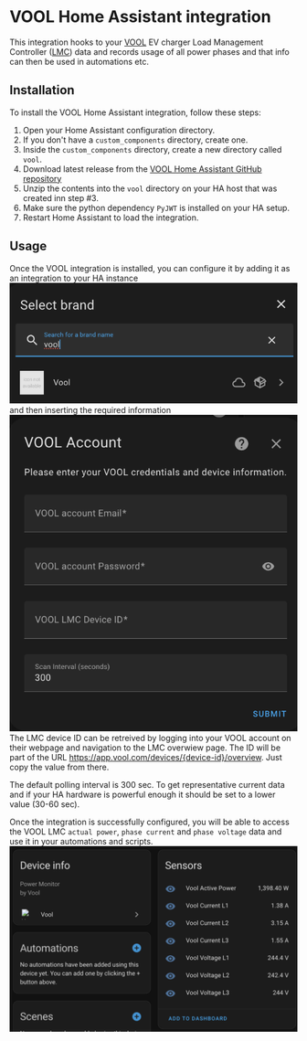 # VOOL Home Assistant integration

This integration hooks to your [VOOL](https://www.vool.com/) EV charger Load Management Controller ([LMC](https://www.vool.com/products/vool-lmc/)) data and records usage of all power phases and that info can then be used in automations etc.

## Installation
To install the VOOL Home Assistant integration, follow these steps:

1. Open your Home Assistant configuration directory.
2. If you don't have a `custom_components` directory, create one.
3. Inside the `custom_components` directory, create a new directory called `vool`.
4. Download latest release from the [VOOL Home Assistant GitHub repository](https://github.com/martinkenk/vool_ha/releases/)
5. Unzip the contents into the `vool` directory on your HA host that was created inn step #3.
6. Make sure the python dependency `PyJWT` is installed on your HA setup.
7. Restart Home Assistant to load the integration.

## Usage
Once the VOOL integration is installed, you can configure it by adding it as an integration to your HA instance
![searching for integration](img/image1.png) and then inserting the required information
![Configuration options](img/image2.png) 
The LMC device ID can be retreived by logging into your VOOL account on their webpage and navigation to the LMC overwiew page. The ID will be part of the URL https://app.vool.com/devices/{device-id}/overview. Just copy the value from there.

The default polling interval is 300 sec. To get representative current data and if your HA hardware is powerful enough it should be set to a lower value (30-60 sec).

Once the integration is successfully configured, you will be able to access the VOOL LMC `actual power`, `phase current` and `phase voltage` data and use it in your automations and scripts.
![VOOL LMC device in HA](img/image3.png)
